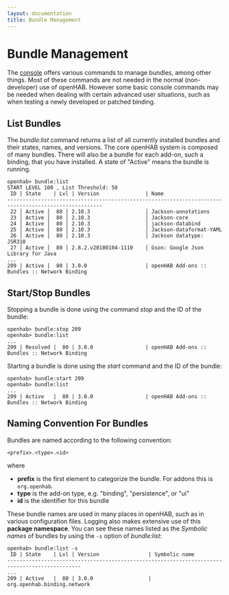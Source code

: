 ```yaml
---
layout: documentation
title: Bundle Management
---
```


# Bundle Management

The [console](console.html) offers various commands to manage bundles, among other things.
Most of these commands are not needed in the normal (non-developer) use of openHAB.
However some basic console commands may be needed when dealing with certain advanced user situations, such as when testing a newly developed or patched binding.

## List Bundles

The _bundle:list_ command returns a list of all currently installed bundles and their states, names, and versions.
The core openHAB system is composed of many bundles.
There will also be a bundle for each add-on, such a binding, that you have installed.
A state of "Active" means the bundle is running.

```text
openhab> bundle:list
START LEVEL 100 , List Threshold: 50
 ID | State    | Lvl | Version               | Name
-----------------------------------------------------------------------------------------------------
 22 │ Active │  80 │ 2.10.3                  │ Jackson-annotations
 23 │ Active │  80 │ 2.10.3                  │ Jackson-core
 24 │ Active │  80 │ 2.10.3                  │ jackson-databind
 25 │ Active │  80 │ 2.10.3                  │ Jackson-dataformat-YAML
 26 │ Active │  80 │ 2.10.3                  │ Jackson datatype: JSR310
 27 │ Active │  80 │ 2.8.2.v20180104-1110    │ Gson: Google Json Library for Java
...
209 | Active |  80 | 3.0.0                   | openHAB Add-ons :: Bundles :: Network Binding
```

## Start/Stop Bundles

Stopping a bundle is done using the command _stop_ and the ID of the bundle:

```text
openhab> bundle:stop 209
openhab> bundle:list
...
209 | Resolved |  80 | 3.0.0                 | openHAB Add-ons :: Bundles :: Network Binding
```

Starting a bundle is done using the _start_ command and the ID of the bundle:

```text
openhab> bundle:start 209
openhab> bundle:list
...
209 | Active   |  80 | 3.0.0                 | openHAB Add-ons :: Bundles :: Network Binding
```

## Naming Convention For Bundles

Bundles are named according to the following convention:

```text
<prefix>.<type>.<id>
```

where

- **prefix** is the first element to categorize the bundle.
  For addons this is `org.openhab`.
- **type** is the add-on type, e.g. "binding", "persistence", or "ui"
- **id** is the identifier for this bundle

These bundle names are used in many places in openHAB, such as in various configuration files.
Logging also makes extensive use of this **package namespace**.
You can see these names listed as the *Symbolic names* of bundles by using the ```-s``` option of _bundle:list_:

```text
openhab> bundle:list -s
 ID | State    | Lvl | Version                | Symbolic name
----------------------------------------------------------------------------------------------
...
209 | Active   |  80 | 3.0.0                  | org.openhab.binding.network
```
